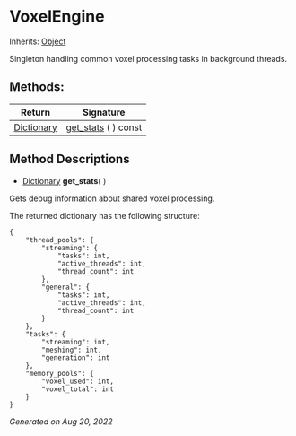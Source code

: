 # VoxelEngine

Inherits: [Object](https://docs.godotengine.org/en/stable/classes/class_object.html)


Singleton handling common voxel processing tasks in background threads.

## Methods: 


Return                                                                              | Signature                           
----------------------------------------------------------------------------------- | ------------------------------------
[Dictionary](https://docs.godotengine.org/en/stable/classes/class_dictionary.html)  | [get_stats](#i_get_stats) ( ) const 
<p></p>

## Method Descriptions

- [Dictionary](https://docs.godotengine.org/en/stable/classes/class_dictionary.html)<span id="i_get_stats"></span> **get_stats**( ) 

Gets debug information about shared voxel processing.

The returned dictionary has the following structure:

```gdscript
{
	"thread_pools": {
		"streaming": {
			"tasks": int,
			"active_threads": int,
			"thread_count": int
		},
		"general": {
			"tasks": int,
			"active_threads": int,
			"thread_count": int
		}
	},
	"tasks": {
		"streaming": int,
		"meshing": int,
		"generation": int
	},
	"memory_pools": {
		"voxel_used": int,
		"voxel_total": int
	}
}

```

_Generated on Aug 20, 2022_
